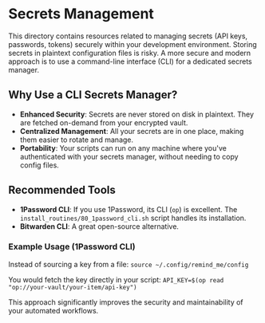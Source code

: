 # Secrets Management

This directory contains resources related to managing secrets (API keys, passwords, tokens) securely within your development environment. Storing secrets in plaintext configuration files is risky. A more secure and modern approach is to use a command-line interface (CLI) for a dedicated secrets manager.

## Why Use a CLI Secrets Manager?

- **Enhanced Security**: Secrets are never stored on disk in plaintext. They are fetched on-demand from your encrypted vault.
- **Centralized Management**: All your secrets are in one place, making them easier to rotate and manage.
- **Portability**: Your scripts can run on any machine where you've authenticated with your secrets manager, without needing to copy config files.

## Recommended Tools

- **1Password CLI**: If you use 1Password, its CLI (`op`) is excellent. The `install_routines/80_1password_cli.sh` script handles its installation.
- **Bitwarden CLI**: A great open-source alternative.

### Example Usage (1Password CLI)

Instead of sourcing a key from a file:
`source ~/.config/remind_me/config`

You would fetch the key directly in your script:
`API_KEY=$(op read "op://your-vault/your-item/api-key")`

This approach significantly improves the security and maintainability of your automated workflows.
